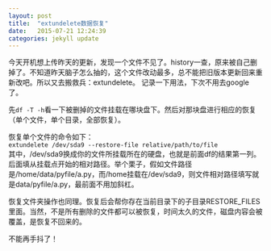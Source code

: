 ```yaml
---
layout: post
title:  "extundelete数据恢复"
date:   2015-07-21 12:24:39
categories: jekyll update
---
```


今天开机想上传昨天的更新，发现一个文件不见了。history一查，原来被自己删掉了。不知道昨天脑子怎么抽的，这个文件改动最多，总不能把旧版本更新回来重新改吧。所以又去搬救兵：extundelete。 记录一下用法，下次不用去google了。  
  
先``df -T -h``看一下被删掉的文件挂载在哪块盘下。然后对那块盘进行相应的恢复（单个文件，单个目录，全部恢复）。  

恢复单个文件的命令如下：  
``extundelete /dev/sda9 --restore-file relative/path/to/file``  
其中，/dev/sda9换成你的文件所挂载所在的硬盘，也就是前面df的结果第一列。后面填从挂载点开始的相对路径。举个栗子，假如文件路径是/home/data/pyfile/a.py，而/home挂载在/dev/sda9，则文件相对路径填写就是data/pyfile/a.py，最前面不用加斜杠。  

恢复文件夹操作也同理。恢复后会帮你存在当前目录下的子目录RESTORE_FILES里面。当然，不是所有删除的文件都可以被恢复，时间太久的文件，磁盘内容会被覆盖，是恢复不回来的。  

不能再手抖了！  
